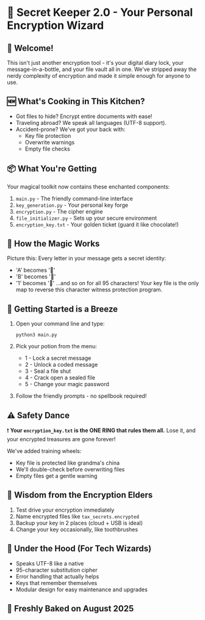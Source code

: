 # 🔐 Secret Keeper 2.0 - Your Personal Encryption Wizard

## 🌟 Welcome!
This isn't just another encryption tool - it's your digital diary lock, your message-in-a-bottle, and your file vault all in one. We've stripped away the nerdy complexity of encryption and made it simple enough for anyone to use.

## 🆕 What's Cooking in This Kitchen?
- Got files to hide? Encrypt entire documents with ease!
- Traveling abroad? We speak all languages (UTF-8 support).
- Accident-prone? We've got your back with:
  - Key file protection
  - Overwrite warnings
  - Empty file checks

## 📦 What You're Getting
Your magical toolkit now contains these enchanted components:
1. `main.py` - The friendly command-line interface
2. `key_generation.py` - Your personal key forge
3. `encryption.py` - The cipher engine
4. `file_initializer.py` - Sets up your secure environment
5. `encryption_key.txt` - Your golden ticket (guard it like chocolate!)

## 🎩 How the Magic Works
Picture this: Every letter in your message gets a secret identity:
- 'A' becomes '🍕'
- 'B' becomes '🚀'
- '1' becomes '🎁'
...and so on for all 95 characters! Your key file is the only map to reverse this character witness protection program.

## 🚪 Getting Started is a Breeze
1. Open your command line and type:
   ```
   python3 main.py
   ```

2. Pick your potion from the menu:
   - 1 - Lock a secret message
   - 2 - Unlock a coded message
   - 3 - Seal a file shut
   - 4 - Crack open a sealed file
   - 5 - Change your magic password

3. Follow the friendly prompts - no spellbook required!

## ⚠️ Safety Dance
❗ **Your `encryption_key.txt` is the ONE RING that rules them all.** Lose it, and your encrypted treasures are gone forever!

We've added training wheels:
- Key file is protected like grandma's china
- We'll double-check before overwriting files
- Empty files get a gentle warning

## 🧠 Wisdom from the Encryption Elders
1. Test drive your encryption immediately
2. Name encrypted files like `tax_secrets.encrypted`
3. Backup your key in 2 places (cloud + USB is ideal)
4. Change your key occasionally, like toothbrushes

## 🔧 Under the Hood (For Tech Wizards)
- Speaks UTF-8 like a native
- 95-character substitution cipher
- Error handling that actually helps
- Keys that remember themselves
- Modular design for easy maintenance and upgrades

## 📅 Freshly Baked on August 2025

